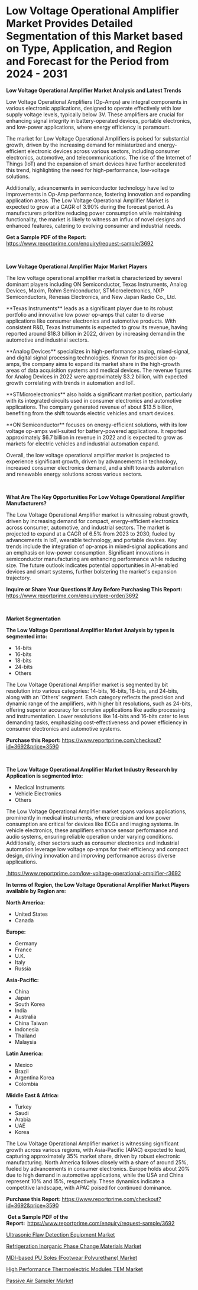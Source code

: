 <p><h1>Low Voltage Operational Amplifier Market Provides Detailed Segmentation of this Market based on Type, Application, and Region and Forecast for the Period from 2024 - 2031</h1></p><p><strong>Low Voltage Operational Amplifier Market Analysis and Latest Trends</strong></p>
<p><p>Low Voltage Operational Amplifiers (Op-Amps) are integral components in various electronic applications, designed to operate effectively with low supply voltage levels, typically below 3V. These amplifiers are crucial for enhancing signal integrity in battery-operated devices, portable electronics, and low-power applications, where energy efficiency is paramount. </p><p>The market for Low Voltage Operational Amplifiers is poised for substantial growth, driven by the increasing demand for miniaturized and energy-efficient electronic devices across various sectors, including consumer electronics, automotive, and telecommunications. The rise of the Internet of Things (IoT) and the expansion of smart devices have further accelerated this trend, highlighting the need for high-performance, low-voltage solutions. </p><p>Additionally, advancements in semiconductor technology have led to improvements in Op-Amp performance, fostering innovation and expanding application areas. The Low Voltage Operational Amplifier Market is expected to grow at a CAGR of 3.90% during the forecast period. As manufacturers prioritize reducing power consumption while maintaining functionality, the market is likely to witness an influx of novel designs and enhanced features, catering to evolving consumer and industrial needs.</p></p>
<p><strong>Get a Sample PDF of the Report:&nbsp;</strong> <a href="https://www.reportprime.com/enquiry/request-sample/3692">https://www.reportprime.com/enquiry/request-sample/3692</a></p>
<p>&nbsp;</p>
<p><strong>Low Voltage Operational Amplifier Major Market Players</strong></p>
<p><p>The low voltage operational amplifier market is characterized by several dominant players including ON Semiconductor, Texas Instruments, Analog Devices, Maxim, Rohm Semiconductor, STMicroelectronics, NXP Semiconductors, Renesas Electronics, and New Japan Radio Co., Ltd. </p><p>**Texas Instruments** leads as a significant player due to its robust portfolio and innovative low power op-amps that cater to diverse applications like consumer electronics and automotive products. With consistent R&D, Texas Instruments is expected to grow its revenue, having reported around $18.3 billion in 2022, driven by increasing demand in the automotive and industrial sectors.</p><p>**Analog Devices** specializes in high-performance analog, mixed-signal, and digital signal processing technologies. Known for its precision op-amps, the company aims to expand its market share in the high-growth areas of data acquisition systems and medical devices. The revenue figures for Analog Devices in 2022 were approximately $3.2 billion, with expected growth correlating with trends in automation and IoT.</p><p>**STMicroelectronics** also holds a significant market position, particularly with its integrated circuits used in consumer electronics and automotive applications. The company generated revenue of about $13.5 billion, benefiting from the shift towards electric vehicles and smart devices. </p><p>**ON Semiconductor** focuses on energy-efficient solutions, with its low voltage op-amps well-suited for battery-powered applications. It reported approximately $6.7 billion in revenue in 2022 and is expected to grow as markets for electric vehicles and industrial automation expand.</p><p>Overall, the low voltage operational amplifier market is projected to experience significant growth, driven by advancements in technology, increased consumer electronics demand, and a shift towards automation and renewable energy solutions across various sectors.</p></p>
<p>&nbsp;</p>
<p><strong>What Are The Key Opportunities For Low Voltage Operational Amplifier Manufacturers?</strong></p>
<p><p>The Low Voltage Operational Amplifier market is witnessing robust growth, driven by increasing demand for compact, energy-efficient electronics across consumer, automotive, and industrial sectors. The market is projected to expand at a CAGR of 6.5% from 2023 to 2030, fueled by advancements in IoT, wearable technology, and portable devices. Key trends include the integration of op-amps in mixed-signal applications and an emphasis on low-power consumption. Significant innovations in semiconductor manufacturing are enhancing performance while reducing size. The future outlook indicates potential opportunities in AI-enabled devices and smart systems, further bolstering the market's expansion trajectory.</p></p>
<p><strong>Inquire or Share Your Questions If Any Before Purchasing This Report:</strong> <a href="https://www.reportprime.com/enquiry/pre-order/3692">https://www.reportprime.com/enquiry/pre-order/3692</a></p>
<p>&nbsp;</p>
<p><strong>Market Segmentation</strong></p>
<p><strong>The Low Voltage Operational Amplifier Market Analysis by types is segmented into:</strong></p>
<p><ul><li>14-bits</li><li>16-bits</li><li>18-bits</li><li>24-bits</li><li>Others</li></ul></p>
<p><p>The Low Voltage Operational Amplifier market is segmented by bit resolution into various categories: 14-bits, 16-bits, 18-bits, and 24-bits, along with an 'Others' segment. Each category reflects the precision and dynamic range of the amplifiers, with higher bit resolutions, such as 24-bits, offering superior accuracy for complex applications like audio processing and instrumentation. Lower resolutions like 14-bits and 16-bits cater to less demanding tasks, emphasizing cost-effectiveness and power efficiency in consumer electronics and automotive systems.</p></p>
<p><strong>Purchase this Report:&nbsp;</strong><a href="https://www.reportprime.com/checkout?id=3692&price=3590">https://www.reportprime.com/checkout?id=3692&price=3590</a></p>
<p>&nbsp;</p>
<p><strong>The Low Voltage Operational Amplifier Market Industry Research by Application is segmented into:</strong></p>
<p><ul><li>Medical Instruments</li><li>Vehicle Electronics</li><li>Others</li></ul></p>
<p><p>The Low Voltage Operational Amplifier market spans various applications, prominently in medical instruments, where precision and low power consumption are critical for devices like ECGs and imaging systems. In vehicle electronics, these amplifiers enhance sensor performance and audio systems, ensuring reliable operation under varying conditions. Additionally, other sectors such as consumer electronics and industrial automation leverage low voltage op-amps for their efficiency and compact design, driving innovation and improving performance across diverse applications.</p></p>
<p><a href="https://www.reportprime.com/low-voltage-operational-amplifier-r3692">&nbsp;https://www.reportprime.com/low-voltage-operational-amplifier-r3692</a></p>
<p><strong>In terms of Region, the Low Voltage Operational Amplifier Market Players available by Region are:</strong></p>
<p>
    <p> <strong> North America: </strong>
        <ul>
            <li>United States</li>
            <li>Canada</li>
        </ul>
        </p> 
    <p> <strong> Europe: </strong>
        <ul>
            <li>Germany</li>
            <li>France</li>
            <li>U.K.</li>
            <li>Italy</li>
            <li>Russia</li>
        </ul>
        </p> 
    <p> <strong> Asia-Pacific: </strong>
        <ul>
            <li>China</li>
            <li>Japan</li>
            <li>South Korea</li>
            <li>India</li>
            <li>Australia</li>
            <li>China Taiwan</li>
            <li>Indonesia</li>
            <li>Thailand</li>
            <li>Malaysia</li>
        </ul>
        </p> 
    <p> <strong> Latin America: </strong>
        <ul>
            <li>Mexico</li>
            <li>Brazil</li>
            <li>Argentina Korea</li>
            <li>Colombia</li>
        </ul>
        </p> 
    <p> <strong> Middle East & Africa: </strong>
        <ul>
            <li>Turkey</li>
            <li>Saudi</li>
            <li>Arabia</li>
            <li>UAE</li>
            <li>Korea</li>
        </ul>
    </p>
    </p>
<p><p>The Low Voltage Operational Amplifier market is witnessing significant growth across various regions, with Asia-Pacific (APAC) expected to lead, capturing approximately 35% market share, driven by robust electronic manufacturing. North America follows closely with a share of around 25%, fueled by advancements in consumer electronics. Europe holds about 20% due to high demand in automotive applications, while the USA and China represent 10% and 15%, respectively. These dynamics indicate a competitive landscape, with APAC poised for continued dominance.</p></p>
<p><strong>Purchase this Report: </strong><a href="https://www.reportprime.com/checkout?id=3692&price=3590">https://www.reportprime.com/checkout?id=3692&price=3590</a></p>
<p>&nbsp;<strong>Get a Sample PDF of the Report:&nbsp;&nbsp;</strong><a href="https://www.reportprime.com/enquiry/request-sample/3692">https://www.reportprime.com/enquiry/request-sample/3692</a></p>
<p><strong></strong></p>
<p><p><a href="https://www.linkedin.com/pulse/global-ultrasonic-flaw-detection-equipment-market-size-expected-b5iwe?trackingId=EoNkasJtT46zDU%2FnKoGx1A%3D%3D">Ultrasonic Flaw Detection Equipment Market</a></p><p><a href="https://issuu.com/reportprime-2/docs/refrigeration-inorganic-phase-chang_73fc12818dd2cf">Refrigeration Inorganic Phase Change Materials Market</a></p><p><a href="https://issuu.com/reportprime-2/docs/mdi-based-pu-soles-footwear-polyure_bd92f41a9c11b7">MDI-based PU Soles (Footwear Polyurethane) Market</a></p><p><a href="https://github.com/globismark/Market-Research-Report-List-5/blob/main/high-performance-thermoelectric-modules-tem-market.md">High Performance Thermoelectric Modules TEM Market</a></p><p><a href="https://www.linkedin.com/pulse/navigating-global-passive-air-sampler-market-landscape-js9ie?trackingId=Bxjw0UxzT3ujoWttHbhjjg%3D%3D">Passive Air Sampler Market</a></p></p>